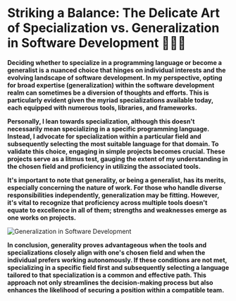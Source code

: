 # Striking a Balance: The Delicate Art of Specialization vs. Generalization in Software Development 👨‍💻😎

**Deciding whether to specialize in a programming language or become a generalist is a nuanced choice that hinges on individual interests and the evolving landscape of software development. In my perspective, opting for broad expertise (generalization) within the software development realm can sometimes be a diversion of thoughts and efforts. This is particularly evident given the myriad specializations available today, each equipped with numerous tools, libraries, and frameworks.**

**Personally, I lean towards specialization, although this doesn't necessarily mean specializing in a specific programming language. Instead, I advocate for specialization within a particular field and subsequently selecting the most suitable language for that domain. To validate this choice, engaging in simple projects becomes crucial. These projects serve as a litmus test, gauging the extent of my understanding in the chosen field and proficiency in utilizing the associated tools.**
 

**It's important to note that generality, or being a generalist, has its merits, especially concerning the nature of work. For those who handle diverse responsibilities independently, generalization may be fitting. However, it's vital to recognize that proficiency across multiple tools doesn't equate to excellence in all of them; strengths and weaknesses emerge as one works on projects.**

![Generalization in Software Development](https://drive.google.com/thumbnail?id=1N-SoD2SVotj6SScXMXfCG-8s-Rwn5Q2s&sz=w2000)

**In conclusion, generality proves advantageous when the tools and specializations closely align with one's chosen field and when the individual prefers working autonomously. If these conditions are not met, specializing in a specific field first and subsequently selecting a language tailored to that specialization is a common and effective path. This approach not only streamlines the decision-making process but also enhances the likelihood of securing a position within a compatible team.**
